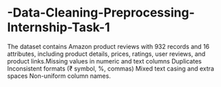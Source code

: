 # -Data-Cleaning-Preprocessing-Internship-Task-1
The dataset contains Amazon product reviews with 932 records and 16 attributes, including product details, prices, ratings, user reviews, and product links.Missing values in numeric and text columns  Duplicates  Inconsistent formats (₹ symbol, %, commas)  Mixed text casing and extra spaces  Non-uniform column names.
